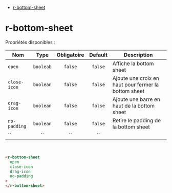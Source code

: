 - [r-bottom-sheet](#r-bottom-sheet)

# r-bottom-sheet

Propriétés disponibles :

| Nom          |   Type    | Obligatoire | Default | Description                                          |
| ------------ | :-------: | :---------: | :-----: | ---------------------------------------------------- |
| `open`       | `booleab` |   `false`   | `false` | Affiche la bottom sheet                              |
| `close-icon` | `boolean` |   `false`   | `false` | Ajoute une croix en haut pour fermer la bottom sheet |
| `drag-icon`  | `boolean` |   `false`   | `false` | Ajoute une barre en haut de la bottom sheet          |
| `no-padding` | `boolean` |   `false`   | `false` | Retire le padding de la bottom sheet                 |
| ``           |    ``     |     ``      |   ``    |                                                      |

<br>

```html
<r-bottom-sheet
  open
  close-icon
  drag-icon
  no-padding
>
</r-bottom-sheet>
```
